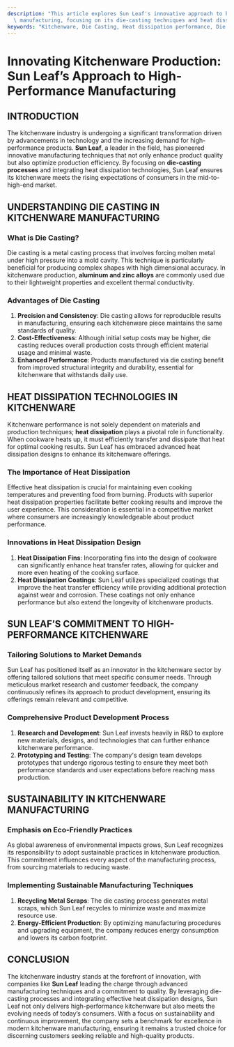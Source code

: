 ```yaml
---
description: "This article explores Sun Leaf's innovative approach to high-performance kitchenware\
  \ manufacturing, focusing on its die-casting techniques and heat dissipation technologies."
keywords: "Kitchenware, Die Casting, Heat dissipation performance, Die casting process"
---
```

# Innovating Kitchenware Production: Sun Leaf’s Approach to High-Performance Manufacturing

## INTRODUCTION

The kitchenware industry is undergoing a significant transformation driven by advancements in technology and the increasing demand for high-performance products. **Sun Leaf**, a leader in the field, has pioneered innovative manufacturing techniques that not only enhance product quality but also optimize production efficiency. By focusing on **die-casting processes** and integrating heat dissipation technologies, Sun Leaf ensures its kitchenware meets the rising expectations of consumers in the mid-to-high-end market.

## UNDERSTANDING DIE CASTING IN KITCHENWARE MANUFACTURING

### What is Die Casting?

Die casting is a metal casting process that involves forcing molten metal under high pressure into a mold cavity. This technique is particularly beneficial for producing complex shapes with high dimensional accuracy. In kitchenware production, **aluminum and zinc alloys** are commonly used due to their lightweight properties and excellent thermal conductivity.

### Advantages of Die Casting

1. **Precision and Consistency**: Die casting allows for reproducible results in manufacturing, ensuring each kitchenware piece maintains the same standards of quality.
2. **Cost-Effectiveness**: Although initial setup costs may be higher, die casting reduces overall production costs through efficient material usage and minimal waste.
3. **Enhanced Performance**: Products manufactured via die casting benefit from improved structural integrity and durability, essential for kitchenware that withstands daily use.

## HEAT DISSIPATION TECHNOLOGIES IN KITCHENWARE

Kitchenware performance is not solely dependent on materials and production techniques; **heat dissipation** plays a pivotal role in functionality. When cookware heats up, it must efficiently transfer and dissipate that heat for optimal cooking results. Sun Leaf has embraced advanced heat dissipation designs to enhance its kitchenware offerings.

### The Importance of Heat Dissipation

Effective heat dissipation is crucial for maintaining even cooking temperatures and preventing food from burning. Products with superior heat dissipation properties facilitate better cooking results and improve the user experience. This consideration is essential in a competitive market where consumers are increasingly knowledgeable about product performance.

### Innovations in Heat Dissipation Design

1. **Heat Dissipation Fins**: Incorporating fins into the design of cookware can significantly enhance heat transfer rates, allowing for quicker and more even heating of the cooking surface.
2. **Heat Dissipation Coatings**: Sun Leaf utilizes specialized coatings that improve the heat transfer efficiency while providing additional protection against wear and corrosion. These coatings not only enhance performance but also extend the longevity of kitchenware products.

## SUN LEAF’S COMMITMENT TO HIGH-PERFORMANCE KITCHENWARE

### Tailoring Solutions to Market Demands

Sun Leaf has positioned itself as an innovator in the kitchenware sector by offering tailored solutions that meet specific consumer needs. Through meticulous market research and customer feedback, the company continuously refines its approach to product development, ensuring its offerings remain relevant and competitive.

### Comprehensive Product Development Process

1. **Research and Development**: Sun Leaf invests heavily in R&D to explore new materials, designs, and technologies that can further enhance kitchenware performance.
2. **Prototyping and Testing**: The company's design team develops prototypes that undergo rigorous testing to ensure they meet both performance standards and user expectations before reaching mass production.

## SUSTAINABILITY IN KITCHENWARE MANUFACTURING

### Emphasis on Eco-Friendly Practices

As global awareness of environmental impacts grows, Sun Leaf recognizes its responsibility to adopt sustainable practices in kitchenware production. This commitment influences every aspect of the manufacturing process, from sourcing materials to reducing waste.

### Implementing Sustainable Manufacturing Techniques

1. **Recycling Metal Scraps**: The die casting process generates metal scraps, which Sun Leaf recycles to minimize waste and maximize resource use.
2. **Energy-Efficient Production**: By optimizing manufacturing procedures and upgrading equipment, the company reduces energy consumption and lowers its carbon footprint.

## CONCLUSION

The kitchenware industry stands at the forefront of innovation, with companies like **Sun Leaf** leading the charge through advanced manufacturing techniques and a commitment to quality. By leveraging die-casting processes and integrating effective heat dissipation designs, Sun Leaf not only delivers high-performance kitchenware but also meets the evolving needs of today’s consumers. With a focus on sustainability and continuous improvement, the company sets a benchmark for excellence in modern kitchenware manufacturing, ensuring it remains a trusted choice for discerning customers seeking reliable and high-quality products.
